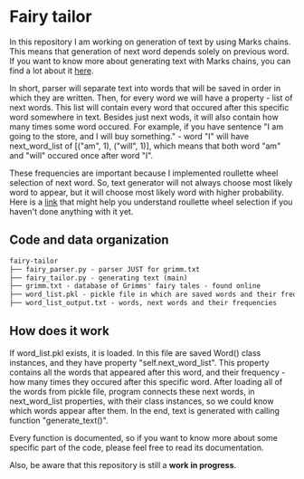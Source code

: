 # Fairy tailor

In this repository I am working on generation of text by using Marks chains. 
This means that generation of next word depends solely on previous word.
If you want to know more about generating text with Marks chains, you can find a
lot about it [here](https://blog.dataiku.com/2016/10/08/machine-learning-markov-chains-generate-clinton-trump-quotes).

In short, parser will separate text into words that will be saved in order in which they are written. 
Then, for every word we will have a property - list of next words. This list will contain
every word that occured after this specific word somewhere in text. Besides just next wods, it will also
contain how many times some word occured. For example, if you have sentence "I am going to the store, and I will buy something." - 
word "I" will have next_word_list of [("am", 1), ("will", 1)], which means that both word "am" and "will" occured once after word
"I".

These frequencies are important because I implemented roullette wheel selection of next word. So, text
generator will not always choose most likely word to appear, but it will choose most likely word with higher probability.
Here is a [link](https://www.tutorialspoint.com/genetic_algorithms/genetic_algorithms_parent_selection.htm) that might help you understand roullette wheel selection if you haven't done anything with it yet.

## Code and data organization
``` tex
fairy-tailor
├── fairy_parser.py - parser JUST for grimm.txt
├── fairy_tailor.py - generating text (main)
├── grimm.txt - database of Grimms' fairy tales - found online
├── word_list.pkl - pickle file in which are saved words and their frequencies
├── word_list_output.txt - words, next words and their frequencies
```

## How does it work

If word_list.pkl exists, it is loaded. In this file are saved Word() class instances, 
and they have property "self.next_word_list". This property contains all the words that
appeared after this word, and their frequency - how many times they occured after this 
specific word.
After loading all of the words from pickle file, program connects these next words, 
in next_word_list properties, with their class instances, so we could know which words appear
after them.
In the end, text is generated with calling function "generate_text()".

Every function is documented, so if you want to know more about some specific part of the 
code, please feel free to read its documentation.

Also, be aware that this repository is still a **__work in progress__**.


